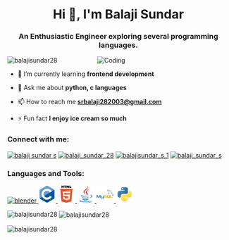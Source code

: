 <h1 align="center">Hi 👋, I'm Balaji Sundar</h1>
<h3 align="center">An Enthusiastic Engineer exploring several programming languages.</h3>
<img align="right" alt="Coding" width="300" src="https://www.iihglobal.com/wp-content/uploads/2019/02/dcsad-1.gif">

<p align="left"> <img src="https://komarev.com/ghpvc/?username=balajisundar28&label=Profile%20views&color=0e75b6&style=flat" alt="balajisundar28" /> </p>

- 🌱 I’m currently learning **frontend development**

- 💬 Ask me about **python, c languages**

- 📫 How to reach me **srbalaji282003@gmail.com**

- ⚡ Fun fact **I enjoy ice cream so much**

<h3 align="left">Connect with me:</h3>
<p align="left">
<a href="https://linkedin.com/in/balaji sundar s" target="blank"><img align="center" src="https://raw.githubusercontent.com/rahuldkjain/github-profile-readme-generator/master/src/images/icons/Social/linked-in-alt.svg" alt="balaji sundar s" height="30" width="40" /></a>
<a href="https://instagram.com/balaji_sundar_28" target="blank"><img align="center" src="https://raw.githubusercontent.com/rahuldkjain/github-profile-readme-generator/master/src/images/icons/Social/instagram.svg" alt="balaji_sundar_28" height="30" width="40" /></a>
<a href="https://www.hackerrank.com/balajisundar_s_1" target="blank"><img align="center" src="https://raw.githubusercontent.com/rahuldkjain/github-profile-readme-generator/master/src/images/icons/Social/hackerrank.svg" alt="balajisundar_s_1" height="30" width="40" /></a>
<a href="https://www.leetcode.com/balaji_sundar_s" target="blank"><img align="center" src="https://raw.githubusercontent.com/rahuldkjain/github-profile-readme-generator/master/src/images/icons/Social/leet-code.svg" alt="balaji_sundar_s" height="30" width="40" /></a>
</p>

<h3 align="left">Languages and Tools:</h3>
<p align="left"> <a href="https://www.blender.org/" target="_blank" rel="noreferrer"> <img src="https://download.blender.org/branding/community/blender_community_badge_white.svg" alt="blender" width="40" height="40"/> </a> <a href="https://www.cprogramming.com/" target="_blank" rel="noreferrer"> <img src="https://raw.githubusercontent.com/devicons/devicon/master/icons/c/c-original.svg" alt="c" width="40" height="40"/> </a> <a href="https://www.w3.org/html/" target="_blank" rel="noreferrer"> <img src="https://raw.githubusercontent.com/devicons/devicon/master/icons/html5/html5-original-wordmark.svg" alt="html5" width="40" height="40"/> </a> <a href="https://www.java.com" target="_blank" rel="noreferrer"> <img src="https://raw.githubusercontent.com/devicons/devicon/master/icons/java/java-original.svg" alt="java" width="40" height="40"/> </a> <a href="https://www.mysql.com/" target="_blank" rel="noreferrer"> <img src="https://raw.githubusercontent.com/devicons/devicon/master/icons/mysql/mysql-original-wordmark.svg" alt="mysql" width="40" height="40"/> </a> <a href="https://www.python.org" target="_blank" rel="noreferrer"> <img src="https://raw.githubusercontent.com/devicons/devicon/master/icons/python/python-original.svg" alt="python" width="40" height="40"/> </a> </p>

<p><img align="left" src="https://github-readme-stats.vercel.app/api/top-langs?username=balajisundar28&show_icons=true&locale=en&layout=compact" alt="balajisundar28" /></p>

<p>&nbsp;<img align="center" src="https://github-readme-stats.vercel.app/api?username=balajisundar28&show_icons=true&locale=en" alt="balajisundar28" /></p>

<p><img align="center" src="https://github-readme-streak-stats.herokuapp.com/?user=balajisundar28&" alt="balajisundar28" /></p>

